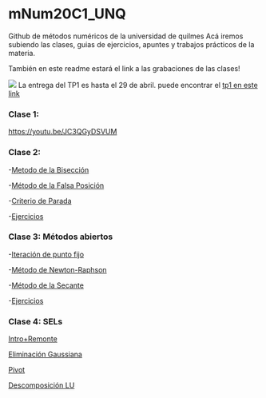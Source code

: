 # mNum20C1_UNQ
Github de métodos numéricos de la universidad de quilmes
Acá iremos subiendo las clases, guias de ejercicios, apuntes y trabajos prácticos de la materia.


También en este readme estará el link a las grabaciones de las clases!



![](https://via.placeholder.com/300x90.png/ff0000/000000/?text=IMPORTANTE) La entrega del TP1 es hasta el 29 de abril.
puede encontrar el [tp1 en este link](https://github.com/ulisesbussi/mNum20C1_UNQ/blob/master/guia/TP_1.pdf)






### Clase 1:
https://youtu.be/JC3QGyDSVUM

### Clase 2:

-[Metodo de la Bisección](https://youtu.be/h15Ronn39pQ)

-[Método de la Falsa Posición](https://youtu.be/BWJGvuKtKXQ)

-[Criterio de Parada](https://youtu.be/QoR2YwFEfTI)

-[Ejercicios](https://youtu.be/IOuZBIYo4Lg)


### Clase 3: Métodos abiertos

-[Iteración de punto fijo](https://youtu.be/NFDZwNU20Zg)

-[Método de Newton-Raphson](https://youtu.be/wpV9-ZMD2ds)

-[Método de la Secante](https://youtu.be/eSY9F4WQoDE)

-[Ejercicios](https://youtu.be/CufRQ-Lrirk)


### Clase 4: SELs


[Intro+Remonte](https://youtu.be/MN4wB-glbhc)

[Eliminación Gaussiana](https://youtu.be/pvYQ2ALnFUg)

[Pivot](https://youtu.be/fb3XPe-m-m8)

[Descomposición LU](https://youtu.be/p_PF7g1hTKY)
